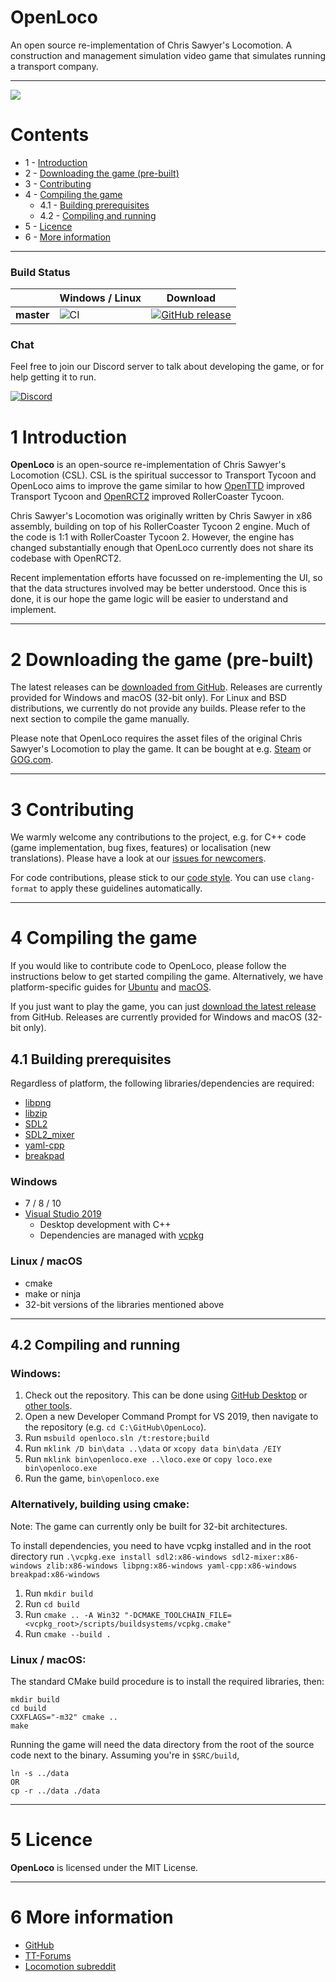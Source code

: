 # OpenLoco
An open source re-implementation of Chris Sawyer's Locomotion. A construction and management simulation video game that simulates running a transport company.

---

![](https://user-images.githubusercontent.com/604665/55420349-1a2aea00-5577-11e9-87da-78fe5cdb09e1.png)

# Contents
- 1 - [Introduction](#1-introduction)
- 2 - [Downloading the game (pre-built)](#2-downloading-the-game-pre-built)
- 3 - [Contributing](#3-contributing)
- 4 - [Compiling the game](#4-compiling-the-game)
  - 4.1 - [Building prerequisites](#41-building-prerequisites)
  - 4.2 - [Compiling and running](#42-compiling-and-running)
- 5 - [Licence](#5-licence)
- 6 - [More information](#6-more-information)

---

### Build Status
|             | Windows / Linux | Download |
|-------------|-----------------|----------|
| **master**  | ![CI](https://github.com/OpenLoco/OpenLoco/workflows/CI/badge.svg) | [![GitHub release](https://img.shields.io/github/release/OpenLoco/OpenLoco.svg)](https://github.com/OpenLoco/OpenLoco/releases) |

### Chat

Feel free to join our Discord server to talk about developing the game, or for help getting it to run.

[![Discord](https://img.shields.io/discord/689445672390361176)](https://discord.gg/vEuNRHD)


# 1 Introduction

**OpenLoco** is an open-source re-implementation of Chris Sawyer's Locomotion (CSL). CSL is the spiritual successor to Transport Tycoon and OpenLoco aims to improve the game similar to how [OpenTTD](https://openttd.org) improved Transport Tycoon and [OpenRCT2](https://openrct2.io) improved RollerCoaster Tycoon.

Chris Sawyer's Locomotion was originally written by Chris Sawyer in x86 assembly, building on top of his RollerCoaster Tycoon 2 engine. Much of the code is 1:1 with RollerCoaster Tycoon 2. However, the engine has changed substantially enough that OpenLoco currently does not share its codebase with OpenRCT2.

Recent implementation efforts have focussed on re-implementing the UI, so that the data structures involved may be better understood. Once this is done, it is our hope the game logic will be easier to understand and implement.

---

# 2 Downloading the game (pre-built)

The latest releases can be [downloaded from GitHub](https://github.com/OpenLoco/OpenLoco/releases). Releases are currently provided for Windows and macOS (32-bit only).
For Linux and BSD distributions, we currently do not provide any builds. Please refer to the next section to compile the game manually.

Please note that OpenLoco requires the asset files of the original Chris Sawyer's Locomotion to play the game.
It can be bought at e.g. [Steam](https://store.steampowered.com/app/356430/) or [GOG.com](https://www.gog.com/game/chris_sawyers_locomotion).

---

# 3 Contributing

We warmly welcome any contributions to the project, e.g. for C++ code (game implementation, bug fixes, features) or localisation (new translations).
Please have a look at our [issues for newcomers](https://github.com/OpenLoco/OpenLoco/issues?q=is%3Aopen+label%3A%22good+first+issue%22%2C%22hacktoberfest%22).

For code contributions, please stick to our [code style](https://github.com/OpenLoco/OpenLoco/wiki/Coding-Style).
You can use `clang-format` to apply these guidelines automatically.

---

# 4 Compiling the game

If you would like to contribute code to OpenLoco, please follow the instructions below to get started compiling the game.
Alternatively, we have platform-specific guides for [Ubuntu](https://github.com/OpenLoco/OpenLoco/wiki/Building-on-Ubuntu) and [macOS](https://github.com/OpenLoco/OpenLoco/wiki/Building-on-macOS).

If you just want to play the game, you can just [download the latest release](https://github.com/OpenLoco/OpenLoco/releases) from GitHub.
Releases are currently provided for Windows and macOS (32-bit only).

## 4.1 Building prerequisites

Regardless of platform, the following libraries/dependencies are required:
- [libpng](http://www.libpng.org/pub/png/libpng.html)
- [libzip](https://libzip.org)
- [SDL2](https://www.libsdl.org/download-2.0.php)
- [SDL2_mixer](https://www.libsdl.org/projects/SDL_mixer/)
- [yaml-cpp](https://github.com/jbeder/yaml-cpp)
- [breakpad](https://github.com/google/breakpad)

### Windows
- 7 / 8 / 10
- [Visual Studio 2019](https://www.visualstudio.com/vs/community/)
  - Desktop development with C++
  - Dependencies are managed with [vcpkg](https://github.com/Microsoft/vcpkg)

### Linux / macOS
- cmake
- make or ninja
- 32-bit versions of the libraries mentioned above

---

## 4.2 Compiling and running
### Windows:
1. Check out the repository. This can be done using [GitHub Desktop](https://desktop.github.com) or [other tools](https://help.github.com/articles/which-remote-url-should-i-use).
2. Open a new Developer Command Prompt for VS 2019, then navigate to the repository (e.g. `cd C:\GitHub\OpenLoco`).
3. Run `msbuild openloco.sln /t:restore;build`
4. Run `mklink /D bin\data ..\data` or `xcopy data bin\data /EIY`
5. Run `mklink bin\openloco.exe ..\loco.exe` or `copy loco.exe bin\openloco.exe`
6. Run the game, `bin\openloco.exe`

### Alternatively, building using cmake:

Note: The game can currently only be built for 32-bit architectures.

To install dependencies, you need to have vcpkg installed and in the root directory run `.\vcpkg.exe install sdl2:x86-windows sdl2-mixer:x86-windows zlib:x86-windows libpng:x86-windows yaml-cpp:x86-windows breakpad:x86-windows`
1. Run `mkdir build`
2. Run `cd build`
3. Run `cmake .. -A Win32 "-DCMAKE_TOOLCHAIN_FILE=<vcpkg_root>/scripts/buildsystems/vcpkg.cmake"`
4. Run `cmake --build .`

### Linux / macOS:
The standard CMake build procedure is to install the required libraries, then:
```
mkdir build
cd build
CXXFLAGS="-m32" cmake ..
make
```

Running the game will need the data directory from the root of the source code next to the binary. Assuming you're in `$SRC/build`, 
```
ln -s ../data
OR
cp -r ../data ./data 
```
---

# 5 Licence
**OpenLoco** is licensed under the MIT License.

---

# 6 More information
- [GitHub](https://github.com/OpenLoco/OpenLoco)
- [TT-Forums](https://www.tt-forums.net)
- [Locomotion subreddit](https://www.reddit.com/r/locomotion/)
